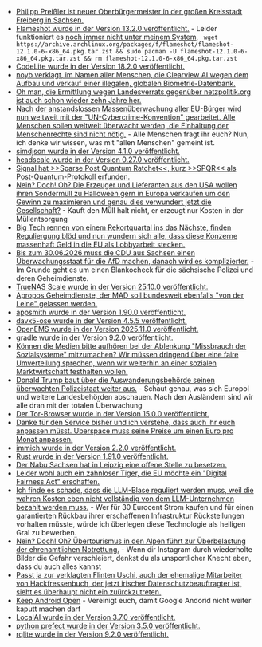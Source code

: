 * [Philipp Preißler ist neuer Oberbürgermeister in der großen Kreisstadt Freiberg in Sachsen.](https://www.mdr.de/nachrichten/sachsen/chemnitz/freiberg/ob-wahl-zweiter-wahlgang-preissler-gewinnt-100.html)
* [Flameshot wurde in der Version 13.2.0 veröffentlicht.](https://github.com/flameshot-org/flameshot/releases/tag/v13.2.0) - Leider funktioniert es [noch immer nicht unter meinem System](https://artodeto.bazzline.net/archives/23796-Die-KW-332025-im-Link-Rueckblick.html), ` wget https://archive.archlinux.org/packages/f/flameshot/flameshot-12.1.0-6-x86_64.pkg.tar.zst && sudo pacman -U flameshot-12.1.0-6-x86_64.pkg.tar.zst && rm flameshot-12.1.0-6-x86_64.pkg.tar.zst`
* [CodeLite wurde in der Version 18.2.0 veröffentlicht.](https://github.com/eranif/codelite/releases/tag/18.2.0)
* [noyb verklagt, im Namen aller Menschen, die Clearview AI wegen dem Aufbau und verkauf einer illegalen, globalen Biometrie-Datenbank.](https://noyb.eu/de/criminal-complaint-against-facial-recognition-company-clearview-ai)
* [Oh man, die Ermittlung wegen Landesverrats gegenüber netzpolitik.org ist auch schon wieder zehn Jahre her.](https://netzpolitik.org/2025/zehn-jahre-landesverrat-netzpolitischer-abend-zum-thema-pressefreiheit/)
* [Nach der anstandslossen Massenüberwachung aller EU-Bürger wird nun weltweit mit der "UN-Cybercrime-Konvention" gearbeitet. Alle Menschen sollen weltweit überwacht werden, die Einhaltung der Menschenrechte sind nicht nötig.](https://netzpolitik.org/2025/cybercrime-konvention-menschenrechtsverletzungen-ueber-grenzen-hinweg/) - Alle Menschen fragt ihr euch? Nun, ich denke wir wissen, was mit "allen Menschen" gemeint ist.
* [simdjson wurde in der Version 4.1.0 veröffentlicht.](https://github.com/simdjson/simdjson/releases/tag/v4.1.0)
* [headscale wurde in der Version 0.27.0 veröffentlicht.](https://github.com/juanfont/headscale/releases/tag/v0.27.0)
* [Signal hat >>Sparse Post Quantum Ratchet<<, kurz >>SPQR<< als Post-Quantum-Protokoll erfunden.](https://www.schneier.com/blog/archives/2025/10/signals-post-quantum-cryptographic-implementation.html)
* [Nein? Doch! Oh? Die Erzeuger und Lieferanten aus den USA wollen ihren Sondermüll zu Halloween gern in Europa verkaufen um den Gewinn zu maximieren und genau dies verwundert jetzt die Gesellschaft?](https://www.deutschlandfunk.de/halloween-grusel-fest-tradition-samhain-herkunft-100.html) - Kauft den Müll halt nicht, er erzeugt nur Kosten in der Müllentsorgung
* [Big Tech rennen von einem Rekortquartal ins das Nächste, finden Reguliergung blöd und nun wundern sich alle, dass diese Konzerne massenhaft Geld in die EU als Lobbyarbeit stecken.](https://netzpolitik.org/2025/gegen-regulierung-big-tech-steckt-so-viel-geld-in-eu-lobbyarbeit-wie-noch-nie/)
* [Bis zum 30.06.2026 muss die CDU aus Sachsen einen Überwachungsstaat für die AfD machen, danach wird es komplizierter.](https://netzpolitik.org/2025/saechsisches-polizeigesetz-polizeiwunschliste-auf-mehrheitssuche/) - Im Grunde geht es um einen Blankocheck für die sächsische Polizei und deren Geheimdienste.
* [TrueNAS Scale wurde in der Version 25.10.0 veröffentlicht.](https://www.truenas.com/blog/truenas-goldeye-25-10-release/)
* [Apropos Geheimdienste, der MAD soll bundesweit ebenfalls "von der Leine" gelassen werden.](https://netzpolitik.org/2025/neues-mad-gesetz-ein-militaergeheimdienst-wird-aufgeruestet/)
* [appsmith wurde in der Version 1.90.0 veröffentlicht.](https://github.com/appsmithorg/appsmith/releases/tag/v1.90)
* [davx5-ose wurde in der Version 4.5.5 veröffentlicht.](https://github.com/bitfireAT/davx5-ose/releases/tag/v4.5.5-ose)
* [OpenEMS wurde in der Version 2025.11.0 veröffentlicht.](https://github.com/OpenEMS/openems/releases/tag/2025.11.0)
* [gradle wurde in der Version 9.2.0 veröffentlicht.](https://github.com/gradle/gradle/releases/tag/v9.2.0)
* [Können die Medien bitte aufhören bei der Ablenkung "Missbrauch der Sozialsysteme" mitzumachen? Wir müssen dringend über eine faire Umverteilung sprechen, wenn wir weiterhin an einer sozialen Marktwirtschaft festhalten wollen.](https://netzpolitik.org/2025/zivilgesellschaft-kritik-an-debatte-um-missbrauch-von-sozialleistungen/)
* [Donald Trump baut über die Auswanderungsbehörde seinen überwachten Polizeistaat weiter aus.](https://netzpolitik.org/2025/in-echtzeit-us-abschiebebehoerde-ice-baut-ueberwachungsarsenal-weiter-aus/) - Schaut genau, was sich Europol und weitere Landesbehörden abschauen. Nach den Ausländern sind wir alle dran mit der totalen Überwachung
* [Der Tor-Browser wurde in der Version 15.0.0 veröffentlicht.](https://blog.torproject.org/new-release-tor-browser-150/)
* [Danke für den Service bisher und ich verstehe, dass auch ihr euch anpassen müsst. Uberspace muss seine Preise um einen Euro pro Monat anpassen.](https://blog.uberspace.de/2025/10/sechs-neun-zwoelf-mindestens-zwei/)
* [immich wurde in der Version 2.2.0 veröffentlicht.](https://github.com/immich-app/immich/releases/tag/v2.2.0)
* [Rust wurde in der Version 1.91.0 veröffentlicht.](https://blog.rust-lang.org/2025/10/30/Rust-1.91.0/)
* [Der Nabu Sachsen hat in Leipzig eine offene Stelle zu besetzen.](https://sachsen.nabu.de/wirueberuns/stellenangebote/36685.html)
* [Leider wohl auch ein zahnloser Tiger, die EU möchte ein "Digital Fairness Act" erschaffen.](https://netzpolitik.org/2025/digital-fairness-act-grosse-wuensche-fuer-mehr-verbraucherschutz-im-netz/)
* [Ich finde es schade, dass die LLM-Blase reguliert werden muss, weil die wahren Kosten eben nicht vollständig von dem LLM-Unternehmen bezahlt werden muss.](https://netzpolitik.org/2025/umfrage-zu-rechenzentren-die-mehrheit-folgt-dem-hype-nicht/) - Wer für 30 Eurocent Strom kaufen und für einen garantierten Rückbau ihrer erschaffenen Infrastruktur Rückstellungen vorhalten müsste, würde ich überlegen diese Technologie als heiligen Gral zu bewerben.
* [Nein? Doch! Oh? Übertourismus in den Alpen führt zur Überbelastung der ehrenamtlichen Notrettung.](https://www.deutschlandfunk.de/alpen-gletscher-klimawandel-bergsturz-lawinen-steinschlag-bergrettung-100.html) - Wenn dir Instagram durch wiederholte Bilder die Gefahr verschleiert, denkst du als unsportlicher Knecht eben, dass du auch alles kannst
* [Passt ja zur verklagten Flinten Uschi, auch der ehemalige Mitarbeiter von Hackfressenbuch, der jetzt irischer Datenschutzbeauftragter ist, sieht es überhaupt nicht ein zuürckzutreten.](https://netzpolitik.org/2025/neue-irische-datenschutzbeauftragte-menschenrechtsorganisation-reicht-beschwerde-bei-eu-kommission-ein/)
* [Keep Android Open](https://keepandroidopen.org/) - Vereinigt euch, damit Google Andorid nicht weiter kaputt machen darf
* [LocalAI wurde in der Version 3.7.0 veröffentlicht.](https://github.com/mudler/LocalAI/releases/tag/v3.7.0)
* [python prefect wurde in der Version 3.5.0 veröffentlicht.](https://github.com/PrefectHQ/prefect/releases/tag/3.5.0)
* [rqlite wurde in der Version 9.2.0 veröffentlicht.](https://github.com/rqlite/rqlite/releases/tag/v9.2.0)
